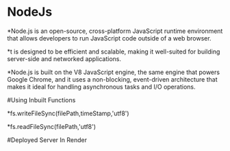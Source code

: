 # NodeJs 
*Node.js is an open-source, cross-platform JavaScript runtime environment that allows developers to run JavaScript code outside of a web browser.

*t is designed to be efficient and scalable, making it well-suited for building server-side and networked applications.

*Node.js is built on the V8 JavaScript engine, the same engine that powers Google Chrome, and it uses a non-blocking, event-driven architecture that makes it ideal for handling asynchronous tasks and I/O operations.

#Using Inbuilt Functions

*fs.writeFileSync(filePath,timeStamp,'utf8')

*fs.readFileSync(filePath,'utf8')

#Deployed Server In Render
